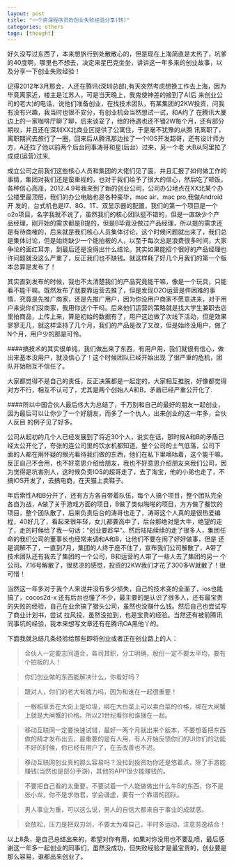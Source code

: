 ```yaml
---
layout: post
title: "一个资深程序员的创业失败经验分享(转)"
categories: others
tags: [thought]
---
```

好久没写过东西了，本来想旅行到处散散心的，但是现在上海简直是太热了，坑爹的40度啊，哪里也不想去，决定来星巴克坐坐，讲讲这一年多来的创业故事，以及分享一下创业失败经验！

 
记得2012年3月那会，人还在腾讯(深圳总部),有天突然考虑想换工作去上海，因为毕竟离家近，楼主是江苏人，可是当天晚上，我鬼使神差的接到了A(后 来创业公司的老大)的电话，说他们准备创业，在找技术团队，有某集团的2KW投资，问我有没有兴趣，我当时也很不安分，有创业机会当然想试一试，和A约了 在腾讯大厦边上的一家咖啡厅聊了聊，后来谈妥了，给的待遇也还不错2W每个月，还有部分期权，并且还在深圳XX北商业区提供了公寓住，于是毫不犹豫的从腾 讯离职了，离职期间去旅行了一圈，回来后从腾讯那边拉了一个IOS开发超哥，还有设计师方方，A还拉了他以前两个后台同事涛哥和星(后台）过来，另一个老 大B从阿里拉了成成(运营)过来,

成立公司之前我们这些核心人员和集团的大佬们见了面，并且汇报了如何做工作的事情，集团对我们还是蛮重视的，也对于我们给予了很大的信心，然后吃了顿饭， 各种信心高涨，2012.4.9号我来到了新的创业公司，公司办公地点在XX北某个办公楼里最顶层，我们的办公电脑也是各种豪华，mac air、mac pro,我做Android开 发的，台式机也是I7、8G、1T、双显示器的配置，我们的第一个项目是一个o2o项目，名字我就不说了，虽然我们的核心团队挺不错的，但是一直缺少个产 品经理，刚开始的需求都是B提的，但是B毕竟没做过产品经理，所以提的需求还是有待商榷的，后来就是我们核心人员集体讨论，这个时候问题就出来了，我们总 是集体讨论，但是始终缺少一个能拍板的人，以至于每次总是浪费很多时间，大家争论的面红耳赤，到最后还是没得出什么结论。其实如果能招个很好的产品经理也 许问题就没这么严重了，反正我们也不缺钱。就这样耗了好几个月我们的第一个版本总算是发布了！

其实直到发布的时候，我也不太清楚我们的产品究竟能干嘛，像是一个玩具，只能看不能干嘛。既然发布了就要靠运营去推了，但是发现O2O运营是件困难的事 情，究竟是先推广商家，还是先推广用户，因为你没用户商家不愿意进来，对于用户来说你们没商家，我用你这个干吗。后来他们运营的策略就是找大学生兼职去店 里拍商品，上传上来，算是初始的数据有了，用户这边做了次线下活动，但是效果寥寥无几，就这样坚持了几个月，我们的产品是改了又改，但是始终没用户，做了 N个月，用户少的那是可怜。

####搞技术的其实很单纯，我们做出来了东西，有用户用，我们就很有信心，做出来基本没用户，就没信心了！这个时候团队已经开始出现 了很严重的危机，团队开始相互不信任了。

大家都觉得不是自己的责任，反正决策都是一起定的，大家相互推脱，好像都觉得对方不行，相互不认可了，尤其是两个创始人A和B，矛盾已经严重公开化了.

####所以中国合伙人最后佟大为总结了，千万别和自己的最好的朋友一起创业，因为最后可以让你少了一个好朋友，而多了一个仇人，出来创业的这一年多，合伙人反目 的例子见了好多。

公司从起初的几个人已经发展到了将近30个人，说实在话，那时候A和B的矛盾已经太公开化了，夸张的连公司里的饮水机都知道，整个公司的士气低落，公司下 面的人都在用怀疑的眼光看待我们做的东西，他们在私下里嘀咕着，这个能干嘛，反正自己不会用，也不好意思介绍给朋友，我也不好意思介绍朋友来我们公司，因 为觉得是坑害别人，这时候负责IOS的超哥走了，去了淘宝，他的小弟也走了，不搞IOS开发了，去搞电商，在天猫上卖鞋子。


年后索性A和B分开了，还有方方各自带着队伍，每个人搞个项目，整个团队完全各自为战，A做了关于游戏方面的项目，B做了类似啪啪的项目，方方做了餐饮的 项目，整个团队散了，后来负责后台的涛哥也走了，涛哥这个人真的是很热爱编程，40好几了，看起来很年轻，女儿都要高中了，后台那绝对是大牛，绝望的走 了，走的时候给了我一句话：“创业要趁早”。然后陆陆续续的走了很多人，集团任命的我们公司的董事长也经常来调和A和B，让他们不要在闹了好好做事，但是 还是调解不了，一直到7月，集团的人终于座不住了，宣布我们公司解散了，A带了技术团队还有我去了集团的一个公司，B和运营的人带了一些人去了集团的另一 个公司。7.16号解散了，很悲凉的感觉，投资的2KW我们才花了300多W就散了！很可惜！


当然这一年多对于我个人来说并没有多少损失，自己的技术变的全面了，ios也能搞了，cocos2d-x 还有后台也懂了不少，最主要的是认识了很多人，还有最宝贵的失败的经验，自己在业余搞了猎头公司，虽然也没赚什么钱。然后自己也尝试写了商业计划书，尝试 拉风投，虽然没拉到，也是宝贵的经验。当然还有被前腾讯同事坑的经验，我本来想写文章还有在腾讯OA黑他丫的。

下面我就总结几条经验给那些即将创业或者正在创业路上的人：

> 合伙人一定要志同道合，各司其职，分工明确，股份一定不要太平均，要有个拍板的人！

> 你们创业做的东西能解决什么，你看好吗？

> 跟对人，你们的老大有魄力吗，因为和谁在一起很重要！

> 一根稻草丢在大街上是垃圾，绑在大白菜上可以卖白菜的价格，绑在大闸蟹上就是大闸蟹的价格。所以21世纪看你和谁捆在一起。

> 移动互联网一定要快速试错，最好一两个月就出来个版本，不要想着把东西做的精才发布出去，最重要的是有人用，有人开始反馈你们的UI你们的功能不好的时候，你已经有用户了，在去改善也不迟。

> 移动互联网创业真的那么容易吗？没拉到投资劝你还是悠着点，除了手游能赚钱(当然也是部分手游)，其他的APP很少能赚钱的。

> 不要把自己看的太重要，不要试着一个人能做做出什么牛B的东西，你不是张小龙，你不是求伯君，学会谦虚，要有一个靠谱的团队。

> 男人事业为重，可以这么说，男人的自信大都来自于事业的成就感。

> 会放松，压力是把双刃剑，不要太为难自己，平时多运动，注意劳逸结合！
   
   


   以上8条，是自己总结出来的，希望对你有用，如果对你没用也不要乱喷，最后感谢这一年多一起创业的同事们，虽然没成功，但失败经验才是最宝贵的，创业要是那么容易，谁都出来创业了。


